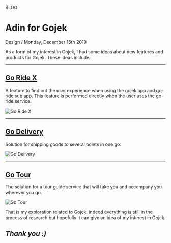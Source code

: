 <p class="type">BLOG</p>

# Adin for Gojek

<p class="meta">Design  /  Monday, December 16th 2019</p>

As a form of my interest in Gojek, I had some ideas about new features and products for Gojek. These ideas include:

---

## [Go Ride X](https://farooq-agent.web.app/stories/?type=pages_work&content=go-ride-x)

A feature to find out the user experience when using the gojek app and go-ride sub app. This feature is performed directly when the user uses the go-ride service.

![Go Ride X](https://farooq-agent.web.app/assets/images/works/large/go-ride-x.jpg)

---

## [Go Delivery](https://farooq-agent.web.app/stories/?type=pages_work&content=go-delivery)

Solution for shipping goods to several points in one go.

![Go Delivery](https://farooq-agent.web.app/assets/images/works/large/go-delivery.jpg)

---

## [Go Tour](https://farooq-agent.web.app/stories/?type=pages_work&content=go-tour)

The solution for a tour guide service that will take you and accompany you wherever you go.

![Go Tour](https://farooq-agent.web.app/assets/images/works/large/go-tour.jpg)

That is my exploration related to Gojek, indeed everything is still in the process of research but hopefully it can give an idea of my interest in Gojek.

## *Thank you :)*
